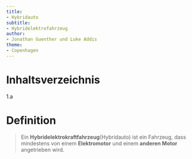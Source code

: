 ```yaml
---
title:
- Hybridauto
subtitle:
- Hybridelektrofahrzeug
author:
- Jonathan Guenther und Luke Addis
theme:
- Copenhagen
---
```


# Inhaltsverzeichnis
1.a

# Definition
 > Ein **Hybridelektrokraftfahrzeug**(Hybridauto) ist ein Fahrzeug, dass mindestens von einem **Elektromotor** und einem **anderen Motor** angetrieben wird.
